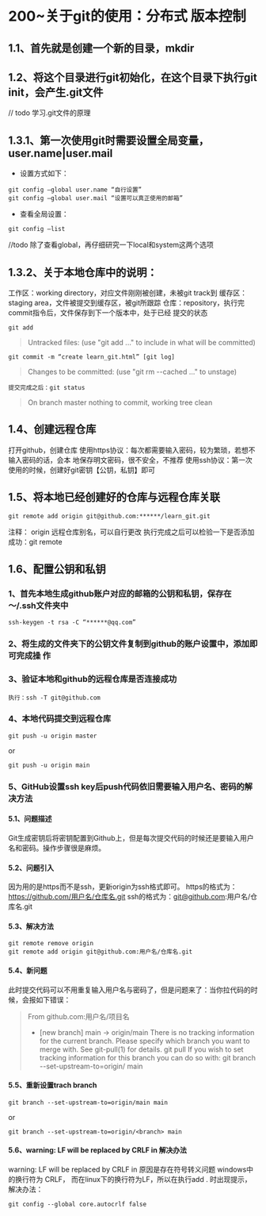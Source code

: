 # 200~关于git的使用：分布式 版本控制
## 1.1、首先就是创建一个新的目录，mkdir
## 1.2、将这个目录进行git初始化，在这个目录下执行git init，会产生.git文件
// todo 学习.git文件的原理
## 1.3.1、第一次使用git时需要设置全局变量，user.name|user.mail
- 设置方式如下：
```
git config —global user.name “自行设置”
git config —global user.mail “设置可以真正使用的邮箱”
```
- 查看全局设置：
```
git config —list
```
//todo 除了查看global，再仔细研究一下local和system这两个选项
## 1.3.2、关于本地仓库中的说明：
工作区：working directory，对应文件刚刚被创建，未被git track到
缓存区：staging area，文件被提交到缓存区，被git所跟踪
仓库：repository，执行完commit指令后，文件保存到下一个版本中，处于已经 提交的状态
```
git add
```
>Untracked files:
>(use "git add <file>..." to include in what will be committed)
```
git commit -m “create learn_git.html” [git log]
```
>Changes to be committed:
>(use "git rm --cached <file>..." to unstage)
```
提交完成之后：git status
```
>On branch master
>nothing to commit, working tree clean
## 1.4、创建远程仓库
打开github，创建仓库
使用https协议：每次都需要输入密码，较为繁琐，若想不输入密码的话，会本 地保存明文密码，很不安全，不推荐
使用ssh协议：第一次使用的时候，创建好git密钥【公钥，私钥】即可
## 1.5、将本地已经创建好的仓库与远程仓库关联
```
git remote add origin git@github.com:******/learn_git.git
```
注释： origin 远程仓库别名，可以自行更改
执行完成之后可以检验一下是否添加成功：git remote
## 1.6、配置公钥和私钥
### 1、首先本地生成github账户对应的邮箱的公钥和私钥，保存在～/.ssh文件夹中
```
ssh-keygen -t rsa -C “******@qq.com”
```
### 2、将生成的文件夹下的公钥文件复制到github的账户设置中，添加即可完成操 作
### 3、验证本地和github的远程仓库是否连接成功
```
执行：ssh -T git@github.com
```
### 4、本地代码提交到远程仓库
```
git push -u origin master
```
or 
```
git push -u origin main
```
### 5、GitHub设置ssh key后push代码依旧需要输入用户名、密码的解决方法
#### 5.1、问题描述
 Git生成密钥后将密钥配置到Github上，但是每次提交代码的时候还是要输入用户名和密码。操作步骤很是麻烦。
#### 5.2、问题引入
因为用的是https而不是ssh，更新origin为ssh格式即可。
https的格式为：https://github.com/用户名/仓库名.git
ssh的格式为：git@github.com:用户名/仓库名.git

#### 5.3、解决方法
```
git remote remove origin
git remote add origin git@github.com:用户名/仓库名.git
```

#### 5.4、新问题
此时提交代码可以不用重复输入用户名与密码了，但是问题来了：当你拉代码的时候，会报如下错误：
>From github.com:用户名/项目名
>* [new branch]      main       -> origin/main
>There is no tracking information for the current branch.
>Please specify which branch you want to merge with.
>See git-pull(1) for details.
    git pull <remote> <branch>
>If you wish to set tracking information for this branch you can do so with:
    git branch --set-upstream-to=origin/<branch> main

#### 5.5、重新设置trach branch
```
git branch --set-upstream-to=origin/main main
```
or 
```
git branch --set-upstream-to=origin/<branch> main
```
#### 5.6、warning: LF will be replaced by CRLF in 解决办法
warning: LF will be replaced by CRLF in
原因是存在符号转义问题
windows中的换行符为 CRLF， 而在linux下的换行符为LF，所以在执行add . 时出现提示，解决办法：
```
git config --global core.autocrlf false
```
